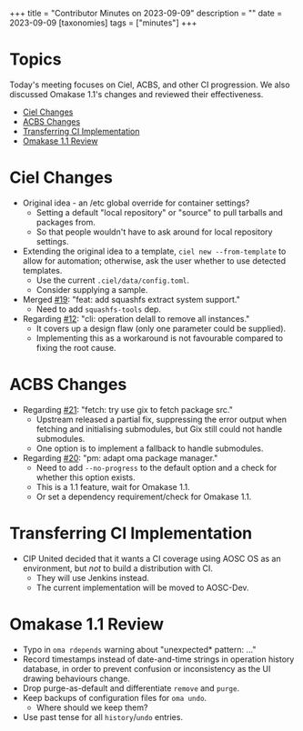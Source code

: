 +++
title = "Contributor Minutes on 2023-09-09"
description = ""
date = 2023-09-09
[taxonomies]
tags = ["minutes"]
+++

Topics
======

Today's meeting focuses on Ciel, ACBS, and other CI progression. We also discussed Omakase 1.1's changes and reviewed their effectiveness.

- [Ciel Changes](#ciel-changes)
- [ACBS Changes](#acbs-changes)
- [Transferring CI Implementation](#transferring-ci-implementation)
- [Omakase 1.1 Review](#omakase-1-1-review)

Ciel Changes
============

- Original idea - an /etc global override for container settings?
    - Setting a default "local repository" or "source" to pull tarballs and packages from.
    - So that people wouldn't have to ask around for local repository settings.
- Extending the original idea to a template, `ciel new --from-template` to allow for automation; otherwise, ask the user whether to use detected templates.
    - Use the current `.ciel/data/config.toml`.
    - Consider supplying a sample.
- Merged [#19](https://github.com/AOSC-Dev/ciel-rs/pull/19): "feat: add squashfs extract system support."
    - Need to add `squashfs-tools` dep.
- Regarding [#12](https://github.com/AOSC-Dev/ciel-rs/pull/12): "cli: operation delall to remove all instances."
    - It covers up a design flaw (only one parameter could be supplied).
    - Implementing this as a workaround is not favourable compared to fixing the root cause.

ACBS Changes
============

- Regarding [#21](https://github.com/AOSC-Dev/acbs/pull/21): "fetch: try use gix to fetch package src."
    - Upstream released a partial fix, suppressing the error output when fetching and initialising submodules, but Gix still could not handle submodules.
    - One option is to implement a fallback to handle submodules.
- Regarding [#20](https://github.com/AOSC-Dev/acbs/pull/20): "pm: adapt oma package manager."
    - Need to add `--no-progress` to the default option and a check for whether this option exists.
    - This is a 1.1 feature, wait for Omakase 1.1.
    - Or set a dependency requirement/check for Omakase 1.1.

Transferring CI Implementation
==============================

- CIP United decided that it wants a CI coverage using AOSC OS as an environment, but *not* to build a distribution with CI.
    - They will use Jenkins instead.
    - The current implementation will be moved to AOSC-Dev.

Omakase 1.1 Review
==================

- Typo in `oma rdepends` warning about "unexpected\* pattern: ..."
- Record timestamps instead of date-and-time strings in operation history database, in order to prevent confusion or inconsistency as the UI drawing behaviours change.
- Drop purge-as-default and differentiate `remove` and `purge`.
- Keep backups of configuration files for `oma undo`.
    - Where should we keep them?
- Use past tense for all `history`/`undo` entries.
